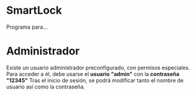 # SmartLock
Programa para...

# Administrador
Existe un usuario administrador preconfigurado, con permisos especiales.
Para acceder a él, debe usarse el **usuario "admin"** con la **contraseña "12345"**
Tras el inicio de sesión, se podrá modificar tanto el nombre de usuario
así como la contraseña.